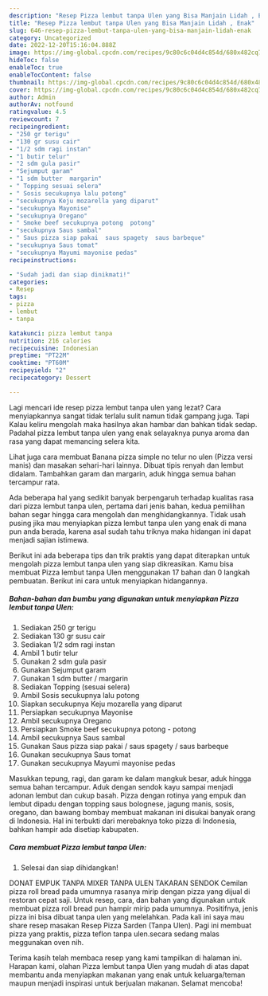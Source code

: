 ```yaml
---
description: "Resep Pizza lembut tanpa Ulen yang Bisa Manjain Lidah , Enak"
title: "Resep Pizza lembut tanpa Ulen yang Bisa Manjain Lidah , Enak"
slug: 646-resep-pizza-lembut-tanpa-ulen-yang-bisa-manjain-lidah-enak
category: Uncategorized
date: 2022-12-20T15:16:04.888Z
image: https://img-global.cpcdn.com/recipes/9c80c6c04d4c854d/680x482cq70/pizza-lembut-tanpa-ulen-foto-resep-utama.jpg
hideToc: false
enableToc: true
enableTocContent: false
thumbnail: https://img-global.cpcdn.com/recipes/9c80c6c04d4c854d/680x482cq70/pizza-lembut-tanpa-ulen-foto-resep-utama.jpg
cover: https://img-global.cpcdn.com/recipes/9c80c6c04d4c854d/680x482cq70/pizza-lembut-tanpa-ulen-foto-resep-utama.jpg
author: Admin
authorAv: notfound
ratingvalue: 4.5
reviewcount: 7
recipeingredient:
- "250 gr terigu"
- "130 gr susu cair"
- "1/2 sdm ragi instan"
- "1 butir telur"
- "2 sdm gula pasir"
- "Sejumput garam"
- "1 sdm butter  margarin"
- " Topping sesuai selera"
- " Sosis secukupnya lalu potong"
- "secukupnya Keju mozarella yang diparut"
- "secukupnya Mayonise"
- "secukupnya Oregano"
- " Smoke beef secukupnya potong  potong"
- "secukupnya Saus sambal"
- " Saus pizza siap pakai  saus spagety  saus barbeque"
- "secukupnya Saus tomat"
- "secukupnya Mayumi mayonise pedas"
recipeinstructions:

- "Sudah jadi dan siap dinikmati!"
categories:
- Resep
tags:
- pizza
- lembut
- tanpa

katakunci: pizza lembut tanpa 
nutrition: 216 calories
recipecuisine: Indonesian
preptime: "PT22M"
cooktime: "PT60M"
recipeyield: "2"
recipecategory: Dessert

---
```



Lagi mencari ide resep pizza lembut tanpa ulen yang lezat? Cara menyiapkannya sangat tidak terlalu sulit namun tidak gampang juga. Tapi Kalau keliru mengolah maka hasilnya akan hambar dan bahkan tidak sedap. Padahal pizza lembut tanpa ulen yang enak selayaknya punya aroma dan rasa yang dapat memancing selera kita.


Lihat juga cara membuat Banana pizza simple no telur no ulen (Pizza versi manis) dan masakan sehari-hari lainnya. Dibuat tipis renyah dan lembut didalam. Tambahkan garam dan margarin, aduk hingga semua bahan tercampur rata.

Ada beberapa hal yang sedikit banyak berpengaruh terhadap kualitas rasa dari pizza lembut tanpa ulen, pertama dari jenis bahan, kedua pemilihan bahan segar hingga cara mengolah dan menghidangkannya. Tidak usah pusing jika mau menyiapkan pizza lembut tanpa ulen yang enak di mana pun anda berada, karena asal sudah tahu triknya maka hidangan ini dapat menjadi sajian istimewa.


Berikut ini ada beberapa tips dan trik praktis yang dapat diterapkan untuk mengolah pizza lembut tanpa ulen yang siap dikreasikan. Kamu bisa membuat Pizza lembut tanpa Ulen menggunakan 17 bahan dan 0 langkah pembuatan. Berikut ini cara untuk menyiapkan hidangannya.

<!--inarticleads1-->

##### Bahan-bahan dan bumbu yang digunakan untuk menyiapkan Pizza lembut tanpa Ulen:

1. Sediakan 250 gr terigu
1. Sediakan 130 gr susu cair
1. Sediakan 1/2 sdm ragi instan
1. Ambil 1 butir telur
1. Gunakan 2 sdm gula pasir
1. Gunakan Sejumput garam
1. Gunakan 1 sdm butter / margarin
1. Sediakan  Topping (sesuai selera)
1. Ambil  Sosis secukupnya lalu potong
1. Siapkan secukupnya Keju mozarella yang diparut
1. Persiapkan secukupnya Mayonise
1. Ambil secukupnya Oregano
1. Persiapkan  Smoke beef secukupnya potong - potong
1. Ambil secukupnya Saus sambal
1. Gunakan  Saus pizza siap pakai / saus spagety / saus barbeque
1. Gunakan secukupnya Saus tomat
1. Gunakan secukupnya Mayumi mayonise pedas


Masukkan tepung, ragi, dan garam ke dalam mangkuk besar, aduk hingga semua bahan tercampur. Aduk dengan sendok kayu sampai menjadi adonan lembut dan cukup basah. Pizza dengan rotinya yang empuk dan lembut dipadu dengan topping saus bolognese, jagung manis, sosis, oregano, dan bawang bombay membuat makanan ini disukai banyak orang di Indonesia. Hal ini terbukti dari merebaknya toko pizza di Indonesia, bahkan hampir ada disetiap kabupaten. 

<!--inarticleads2-->

##### Cara membuat Pizza lembut tanpa Ulen:


1. Selesai dan siap dihidangkan!

DONAT EMPUK TANPA MIXER TANPA ULEN TAKARAN SENDOK Cemilan pizza roll bread pada umumnya rasanya mirip dengan pizza yang dijual di restoran cepat saji. Untuk resep, cara, dan bahan yang digunakan untuk membuat pizza roll bread pun hampir mirip pada umumnya. Positifnya, jenis pizza ini bisa dibuat tanpa ulen yang melelahkan. Pada kali ini saya mau share resep masakan Resep Pizza Sarden (Tanpa Ulen). Pagi ini membuat pizza yang praktis, pizza teflon tanpa ulen.secara sedang malas meggunakan oven nih. 

Terima kasih telah membaca resep yang kami tampilkan di halaman ini. Harapan kami, olahan Pizza lembut tanpa Ulen yang mudah di atas dapat membantu anda menyiapkan makanan yang enak untuk keluarga/teman maupun menjadi inspirasi untuk berjualan makanan. Selamat mencoba!
